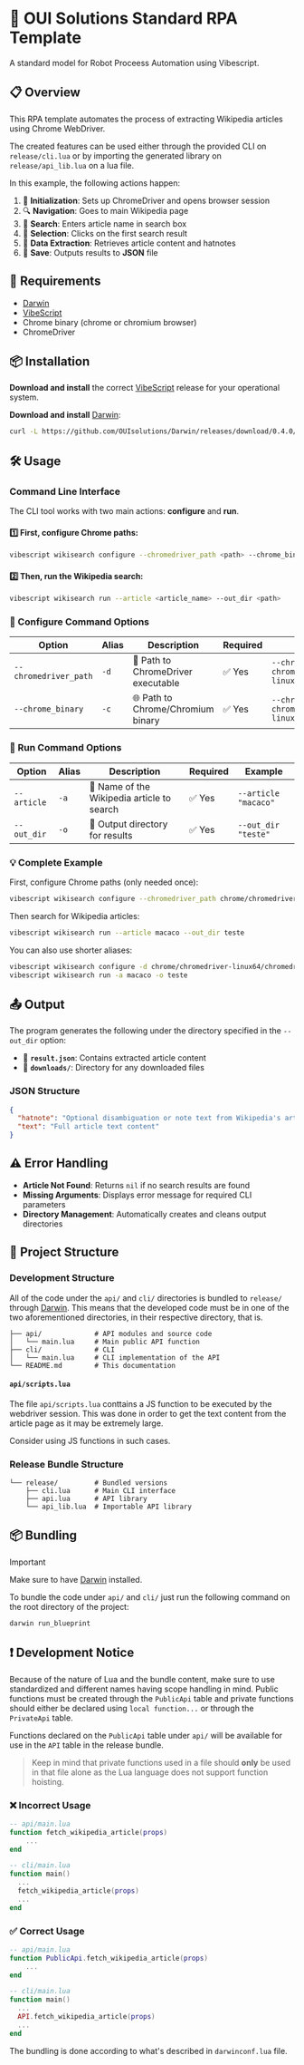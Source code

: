 # 🤖 OUI Solutions Standard RPA Template

A standard model for Robot Proceess Automation using Vibescript.

## 📋 Overview

This RPA template automates the process of extracting Wikipedia articles using Chrome WebDriver.

The created features can be used either through the provided CLI on `release/cli.lua` or by importing the generated library on `release/api_lib.lua` on a lua file.

In this example, the following actions happen:

1. 🚀 **Initialization**: Sets up ChromeDriver and opens browser session
2. 🔍 **Navigation**: Goes to main Wikipedia page
3. 🔎 **Search**: Enters article name in search box
4. 📰 **Selection**: Clicks on the first search result
5. 📄 **Data Extraction**: Retrieves article content and hatnotes
6. 💾 **Save**: Outputs results to **JSON** file

## 📝 Requirements

- [Darwin](https://github.com/OUIsolutions/Darwin#-installation)
- [VibeScript](https://github.com/ouisolutions/vibescript#-installation)
- Chrome binary (chrome or chromium browser)
- ChromeDriver

## 📦 Installation

**Download and install** the correct [VibeScript](https://github.com/OUIsolutions/VibeScript/releases/) release for your operational system.

**Download and install** [Darwin](https://github.com/OUIsolutions/Darwin#-installation):

```bash
curl -L https://github.com/OUIsolutions/Darwin/releases/download/0.4.0/darwin.out -o darwin.out && sudo chmod +x darwin.out && sudo mv darwin.out /usr/bin/darwin
```



## 🛠️ Usage

### Command Line Interface

The CLI tool works with two main actions: **configure** and **run**.

#### 1️⃣ First, configure Chrome paths:

```bash
vibescript wikisearch configure --chromedriver_path <path> --chrome_binary <path>
```

#### 2️⃣ Then, run the Wikipedia search:

```bash
vibescript wikisearch run --article <article_name> --out_dir <path>
```

### 📝 Configure Command Options

| Option                | Alias | Description                                | Required | Example                                                       |
| --------------------- | ----- | ------------------------------------------ | -------- | ------------------------------------------------------------- |
| `--chromedriver_path` | `-d`  | 🚗 Path to ChromeDriver executable         | ✅ Yes   | `--chromedriver_path chrome/chromedriver-linux64/chromedriver` |
| `--chrome_binary`     | `-c`  | 🌐 Path to Chrome/Chromium binary          | ✅ Yes   | `--chrome_binary chrome/chrome-linux64/chrome`                |

### 📝 Run Command Options

| Option      | Alias | Description                                | Required | Example                    |
| ----------- | ----- | ------------------------------------------ | -------- | -------------------------- |
| `--article` | `-a`  | 📰 Name of the Wikipedia article to search | ✅ Yes   | `--article "macaco"`       |
| `--out_dir` | `-o`  | 📁 Output directory for results            | ✅ Yes   | `--out_dir "teste"`        |

### 💡 Complete Example

First, configure Chrome paths (only needed once):

```bash
vibescript wikisearch configure --chromedriver_path chrome/chromedriver-linux64/chromedriver --chrome_binary chrome/chrome-linux64/chrome
```

Then search for Wikipedia articles:

```bash
vibescript wikisearch run --article macaco --out_dir teste
```

You can also use shorter aliases:

```bash
vibescript wikisearch configure -d chrome/chromedriver-linux64/chromedriver -c chrome/chrome-linux64/chrome
vibescript wikisearch run -a macaco -o teste
```

## 📤 Output

The program generates the following under the directory specified in the `--out_dir` option:

- 📄 **`result.json`**: Contains extracted article content
- 📁 **`downloads/`**: Directory for any downloaded files

### JSON Structure

```json
{
  "hatnote": "Optional disambiguation or note text from Wikipedia's article",
  "text": "Full article text content"
}
```

## ⚠️ Error Handling

- **Article Not Found**: Returns `nil` if no search results are found
- **Missing Arguments**: Displays error message for required CLI parameters
- **Directory Management**: Automatically creates and cleans output directories


## 📁 Project Structure

### Development Structure

All of the code under the `api/` and `cli/` directories is bundled to `release/` through [Darwin](https://github.com/OUIsolutions/Darwin/). This means that the developed code must be in one of the two aforementioned directories, in their respective directory, that is.

```
├── api/             # API modules and source code
│   └── main.lua     # Main public API function
├── cli/             # CLI
│   └── main.lua     # CLI implementation of the API
└── README.md        # This documentation
```

#### `api/scripts.lua`

The file `api/scripts.lua` conttains a JS function to be executed by the webdriver session. This was done in order to get the text content from the article page as it may be extremely large.

Consider using JS functions in such cases.

### Release Bundle Structure

```
└── release/         # Bundled versions
    ├── cli.lua      # Main CLI interface
    ├── api.lua      # API library
    └── api_lib.lua  # Importable API library
```

## 📦 Bundling

> [!IMPORTANT]
> Make sure to have [Darwin](https://github.com/OUIsolutions/Darwin/) installed.

To bundle the code under `api/` and `cli/` just run the following command on the root directory of the project:

```bash
darwin run_blueprint
```

## ❗ Development Notice

Because of the nature of Lua and the bundle content, make sure to use standardized and different names having scope handling in mind. Public functions must be created through the `PublicApi` table and private functions should either be declared using `local function...` or through the `PrivateApi` table.

Functions declared on the `PublicApi` table under `api/` will be available for use in the `API` table in the release bundle.

> Keep in mind that private functions used in a file should **only** be used in that file alone as the Lua language does not support function hoisting.

### ❌ Incorrect Usage

```lua
-- api/main.lua
function fetch_wikipedia_article(props)
    ...
end

-- cli/main.lua
function main()
  ...
  fetch_wikipedia_article(props)
  ...
end
```

### ✅ Correct Usage

```lua
-- api/main.lua
function PublicApi.fetch_wikipedia_article(props)
    ...
end

-- cli/main.lua
function main()
  ...
  API.fetch_wikipedia_article(props)
  ...
end
```

The bundling is done according to what's described in `darwinconf.lua` file.
